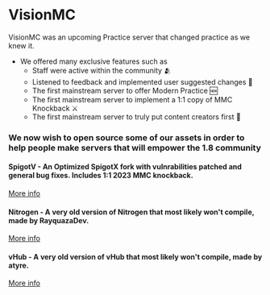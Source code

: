 # VisionMC
VisionMC was an upcoming Practice server that changed practice as we knew it.

- We offered many exclusive features such as
  - Staff were active within the community 🫂
  - Listened to feedback and implemented user suggested changes 🎉
  - The first mainstream server to offer Modern Practice 🆕
  - The first mainstream server to implement a 1:1 copy of MMC Knockback ⚔️
  - The first mainstream server to truly put content creators first 🎥

### We now wish to open source some of our assets in order to help people make servers that will empower the 1.8 community

#### SpigotV - An Optimized SpigotX fork with vulnrabilities patched and general bug fixes. Includes 1:1 2023 MMC knockback.
[More info](https://github.com/VisionMCNetwork/SpigotV)

#### Nitrogen - A very old version of Nitrogen that most likely won't compile, made by RayquazaDev.
[More info](https://github.com/VisionMCNetwork/Nitrogen)

#### vHub - A very old version of vHub that most likely won't compile, made by atyre.
[More info](https://github.com/VisionMCNetwork/vHub)
